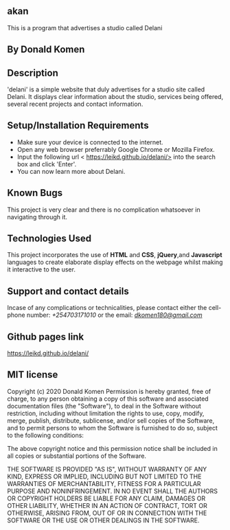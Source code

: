 ## akan
This is a program that advertises a studio called Delani
## By Donald Komen

## Description
'delani' is a simple website that duly advertises for a studio site called Delani. It displays clear information about the studio, services being offered, several recent projects and contact information.

## Setup/Installation Requirements
* Make sure your device is connected to the internet.
* Open any web browser preferrably Google Chrome or Mozilla Firefox.
* Input the following url < https://leikd.github.io/delani/> into the search box and click 'Enter'.
* You can now learn more about Delani.

## Known Bugs
This project is very clear and there is no complication whatsoever in navigating through it.
## Technologies Used
This project incorporates the use of **HTML** and **CSS**, **jQuery**,and **Javascript** languages to create elaborate display effects on the webpage whilst making it interactive to the user.
## Support and contact details
Incase of any complications or technicalities, please contact either the cell-phone number: *+254703171010* or the email: *dkomen180@gmail.com*

## Github pages link
  <https://leikd.github.io/delani/>


## MIT license

Copyright (c) 2020 Donald Komen
Permission is hereby granted, free of charge, to any person obtaining a copy
of this software and associated documentation files (the "Software"), to deal
in the Software without restriction, including without limitation the rights
to use, copy, modify, merge, publish, distribute, sublicense, and/or sell
copies of the Software, and to permit persons to whom the Software is
furnished to do so, subject to the following conditions:

The above copyright notice and this permission notice shall be included in all
copies or substantial portions of the Software.

THE SOFTWARE IS PROVIDED "AS IS", WITHOUT WARRANTY OF ANY KIND, EXPRESS OR
IMPLIED, INCLUDING BUT NOT LIMITED TO THE WARRANTIES OF MERCHANTABILITY,
FITNESS FOR A PARTICULAR PURPOSE AND NONINFRINGEMENT. IN NO EVENT SHALL THE
AUTHORS OR COPYRIGHT HOLDERS BE LIABLE FOR ANY CLAIM, DAMAGES OR OTHER
LIABILITY, WHETHER IN AN ACTION OF CONTRACT, TORT OR OTHERWISE, ARISING FROM,
OUT OF OR IN CONNECTION WITH THE SOFTWARE OR THE USE OR OTHER DEALINGS IN THE
SOFTWARE.